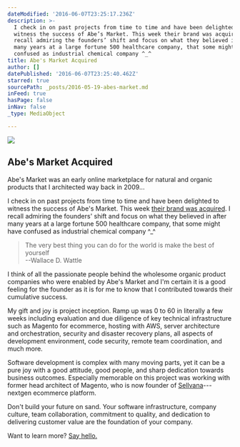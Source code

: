 ```yaml
---
dateModified: '2016-06-07T23:25:17.236Z'
description: >-
  I check in on past projects from time to time and have been delighted to
  witness the success of Abe’s Market. This week their brand was acquired. I
  recall admiring the founders’ shift and focus on what they believed in after
  many years at a large fortune 500 healthcare company, that some might have
  confused as industrial chemical company ^_^
title: Abe's Market Acquired
author: []
datePublished: '2016-06-07T23:25:40.462Z'
starred: true
sourcePath: _posts/2016-05-19-abes-market.md
inFeed: true
hasPage: false
inNav: false
_type: MediaObject

---
```

<article style=""><img src="https://the-grid-user-content.s3-us-west-2.amazonaws.com/b737e5cb-2f21-4272-91e5-8f84b1c89a74.jpg" /><h1>Abe's Market Acquired</h1><p>Abe's Market was an early online marketplace for natural and organic products that I architected way back in 2009... </p></article>

I check in on past projects from time to time and have been delighted to witness the success of Abe's Market. This week [their brand was acquired][0]. I recall admiring the founders' shift and focus on what they believed in after many years at a large fortune 500 healthcare company, that some might have confused as industrial chemical company ^\_^

> The very best thing you can do for the world is make the best of yourself   
> --Wallace D. Wattle

I think of all the passionate people behind the wholesome organic product companies who were enabled by Abe's Market and I'm certain it is a good feeling for the founder as it is for me to know that I contributed towards their cumulative success.

My gift and joy is project inception. Ramp up was 0 to 60 in literally a few weeks including evaluation and due diligence of key technical infrastructure such as Magento for ecommerce, hosting with AWS, server architecture and orchestration, security and disaster recovery plans, all aspects of development environment, code security, remote team coordination, and much more.

Software development is complex with many moving parts, yet it can be a pure joy with a good attitude, good people, and sharp dedication towards business outcomes. Especially memorable on this project was working with former head architect of Magento, who is now founder of [Sellvana][1]---nextgen ecommerce platform.

Don't build your future on sand. Your software infrastructure, company culture, team collaboration, commitment to quality, and dedication to delivering customer value are the foundation of your company.

Want to learn more? [Say hello.][2]

[0]: https://www.dropbox.com/s/l1riddrq2qpn0nm/abesmarket-acquisition.pdf?dl=0
[1]: https://www.sellvana.com/
[2]: https://calendly.com/swidnikk